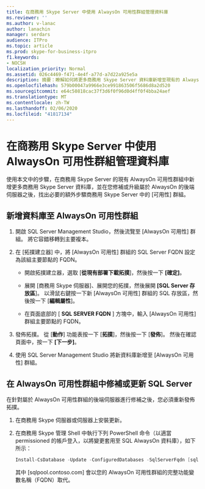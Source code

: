 ```yaml
---
title: 在商務用 Skype Server 中使用 AlwaysOn 可用性群組管理資料庫
ms.reviewer: ''
ms.author: v-lanac
author: lanachin
manager: serdars
audience: ITPro
ms.topic: article
ms.prod: skype-for-business-itpro
f1.keywords:
- NOCSH
localization_priority: Normal
ms.assetid: 026c4469-f471-4e4f-a77d-a7d22a925e5a
description: 摘要：瞭解如何將更多商務用 Skype Server 資料庫新增至現有的 AlwaysOn 可用性群組，並瞭解在 Skype 中修補或升級作為 AlwaysOn 可用性群組一部分的後端伺服器之後所需的其他步驟。商務伺服器。
ms.openlocfilehash: 579b00047a9966e3ce991863506f5686d8a2d520
ms.sourcegitcommit: e64c50818cac37f3d6f0f96d0d4ff0f4bba24aef
ms.translationtype: MT
ms.contentlocale: zh-TW
ms.lasthandoff: 02/06/2020
ms.locfileid: "41817134"
---
```

# <a name="manage-databases-with-an-alwayson-availability-group-in-skype-for-business-server"></a>在商務用 Skype Server 中使用 AlwaysOn 可用性群組管理資料庫

使用本文中的步驟，在商務用 Skype Server 的現有 AlwaysOn 可用性群組中新增更多商務用 Skype Server 資料庫，並在您修補或升級屬於 AlwaysOn 的後端伺服器之後，找出必要的額外步驟商務用 Skype Server 中的 [可用性] 群組。

## <a name="add-databases-to-an-alwayson-availability-group"></a>新增資料庫至 AlwaysOn 可用性群組 

1. 開啟 SQL Server Management Studio，然後流覽至 [AlwaysOn 可用性] 群組。 將它容錯移轉到主要複本。
    
2. 在 [拓撲建立器] 中，將 [AlwaysOn 可用性] 群組的 SQL Server FQDN 設定為該組主要節點的 FQDN。
    
   - 開啟拓撲建立器，選取 [**從現有部署下載拓撲**]，然後按一下 **[確定]**。
    
   - 展開 [商務用 Skype 伺服器]、展開您的拓撲，然後展開 **[SQL Server 存放區**]。 以滑鼠右鍵按一下新 [AlwaysOn 可用性] 群組的 SQL 存放區，然後按一下 [**編輯屬性**]。
    
   - 在頁面底部的 [ **SQL SERVER FQDN** ] 方塊中，輸入 [AlwaysOn 可用性] 群組主要節點的 FQDN。
    
3. 發佈拓撲。 從 [**動作**] 功能表按一下 [**拓撲**]，然後按一下 [**發佈**]。 然後在確認頁面中，按一下 **[下一步]**。
    
4. 使用 SQL Server Management Studio 將新資料庫新增至 [AlwaysOn 可用性] 群組。
    
## <a name="patch-or-update-a-sql-server-in-an-alwayson-availability-group"></a>在 AlwaysOn 可用性群組中修補或更新 SQL Server

在針對屬於 AlwaysOn 可用性群組的後端伺服器進行修補之後，您必須重新發佈拓撲。

1. 在商務用 Skype 伺服器或伺服器上安裝更新。
    
2. 在商務用 Skype 管理 Shell 中執行下列 PowerShell 命令（以適當 permissioned 的帳戶登入，以將變更套用至 SQL AlwaysOn 資料庫），如下所示：
    
    ```PowerShell
    Install-CsDatabase -Update -ConfiguredDatabases -SqlServerFqdn [sqlpool.contoso.com] -Verbose
    ```

    其中 [sqlpool.contoso.com] 會以您的 AlwaysOn 可用性群組的完整功能變數名稱（FQDN）取代。
